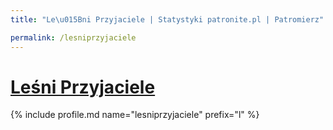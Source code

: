 ```yaml
---
title: "Le\u015Bni Przyjaciele | Statystyki patronite.pl | Patromierz"

permalink: /lesniprzyjaciele
---
```


# [Leśni Przyjaciele](https://patronite.pl/lesniprzyjaciele)

{% include profile.md name="lesniprzyjaciele" prefix="l" %}
